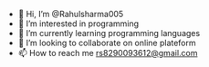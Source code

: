 - 👋 Hi, I’m @Rahulsharma005
- 👀 I’m interested in programming
- 🌱 I’m currently learning programming languages
- 💞️ I’m looking to collaborate on online plateform
- 📫 How to reach me rs8290093612@gmail.com

<!---
Rahulsharma005/Rahulsharma005 is a ✨ special ✨ repository because its `README.md` (this file) appears on your GitHub profile.
You can click the Preview link to take a look at your changes.
--->
